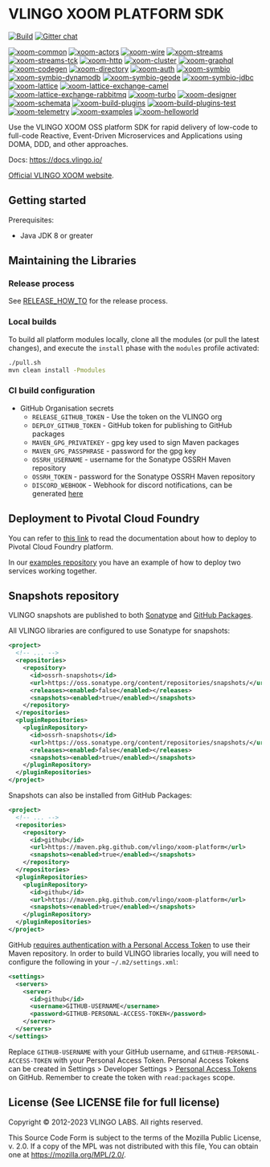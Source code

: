 # VLINGO XOOM PLATFORM SDK

[![Build](https://github.com/vlingo/xoom-platform/workflows/Release/badge.svg)](https://github.com/vlingo/xoom-platform/actions?query=workflow%3ARelease) [![Gitter chat](https://badges.gitter.im/gitterHQ/gitter.png)](https://gitter.im/vlingo-platform-java/community)

[![xoom-common](https://github.com/vlingo/xoom-common/workflows/Build/badge.svg)](https://github.com/vlingo/xoom-common/actions?query=workflow%3ABuild)
[![xoom-actors](https://github.com/vlingo/xoom-actors/workflows/Build/badge.svg)](https://github.com/vlingo/xoom-actors/actions?query=workflow%3ABuild)
[![xoom-wire](https://github.com/vlingo/xoom-wire/workflows/Build/badge.svg)](https://github.com/vlingo/xoom-wire/actions?query=workflow%3ABuild)
[![xoom-streams](https://github.com/vlingo/xoom-streams/workflows/Build/badge.svg)](https://github.com/vlingo/xoom-streams/actions?query=workflow%3ABuild)
[![xoom-streams-tck](https://github.com/vlingo/xoom-streams-tck/workflows/Build/badge.svg)](https://github.com/vlingo/xoom-streams-tck/actions?query=workflow%3ABuild)
[![xoom-http](https://github.com/vlingo/xoom-http/workflows/Build/badge.svg)](https://github.com/vlingo/xoom-http/actions?query=workflow%3ABuild)
[![xoom-cluster](https://github.com/vlingo/xoom-cluster/workflows/Build/badge.svg)](https://github.com/vlingo/xoom-cluster/actions?query=workflow%3ABuild)
[![xoom-graphql](https://github.com/vlingo/xoom-graphql/workflows/Build/badge.svg)](https://github.com/vlingo/xoom-graphql/actions?query=workflow%3ABuild)
[![xoom-codegen](https://github.com/vlingo/xoom-codegen/workflows/Build/badge.svg)](https://github.com/vlingo/xoom-codegen/actions?query=workflow%3ABuild)
[![xoom-directory](https://github.com/vlingo/xoom-directory/workflows/Build/badge.svg)](https://github.com/vlingo/xoom-directory/actions?query=workflow%3ABuild)
[![xoom-auth](https://github.com/vlingo/xoom-auth/workflows/Build/badge.svg)](https://github.com/vlingo/xoom-auth/actions?query=workflow%3ABuild)
[![xoom-symbio](https://github.com/vlingo/xoom-symbio/workflows/Build/badge.svg)](https://github.com/vlingo/xoom-symbio/actions?query=workflow%3ABuild)
[![xoom-symbio-dynamodb](https://github.com/vlingo/xoom-symbio-dynamodb/workflows/Build/badge.svg)](https://github.com/vlingo/xoom-symbio-dynamodb/actions?query=workflow%3ABuild)
[![xoom-symbio-geode](https://github.com/vlingo/xoom-symbio-geode/workflows/Build/badge.svg)](https://github.com/vlingo/xoom-symbio-geode/actions?query=workflow%3ABuild)
[![xoom-symbio-jdbc](https://github.com/vlingo/xoom-symbio-jdbc/workflows/Build/badge.svg)](https://github.com/vlingo/xoom-symbio-jdbc/actions?query=workflow%3ABuild)
[![xoom-lattice](https://github.com/vlingo/xoom-lattice/workflows/Build/badge.svg)](https://github.com/vlingo/xoom-lattice/actions?query=workflow%3ABuild)
[![xoom-lattice-exchange-camel](https://github.com/vlingo/xoom-lattice-exchange-camel/workflows/Build/badge.svg)](https://github.com/vlingo/xoom-lattice-exchange-camel/actions?query=workflow%3ABuild)
[![xoom-lattice-exchange-rabbitmq](https://github.com/vlingo/xoom-lattice-exchange-rabbitmq/workflows/Build/badge.svg)](https://github.com/vlingo/xoom-lattice-exchange-rabbitmq/actions?query=workflow%3ABuild)
[![xoom-turbo](https://github.com/vlingo/xoom-turbo/workflows/Build/badge.svg)](https://github.com/vlingo/xoom-turbo/actions?query=workflow%3ABuild)
[![xoom-designer](https://github.com/vlingo/xoom-designer/workflows/Build/badge.svg)](https://github.com/vlingo/xoom-designer/actions?query=workflow%3ABuild)
[![xoom-schemata](https://github.com/vlingo/xoom-schemata/workflows/Build/badge.svg)](https://github.com/vlingo/xoom-schemata/actions?query=workflow%3ABuild)
[![xoom-build-plugins](https://github.com/vlingo/xoom-build-plugins/workflows/Build/badge.svg)](https://github.com/vlingo/xoom-build-plugins/actions?query=workflow%3ABuild)
[![xoom-build-plugins-test](https://github.com/vlingo/xoom-build-plugins-test/workflows/Build/badge.svg)](https://github.com/vlingo/xoom-build-plugins-test/actions?query=workflow%3ABuild)
[![xoom-telemetry](https://github.com/vlingo/xoom-telemetry/workflows/Build/badge.svg)](https://github.com/vlingo/xoom-telemetry/actions?query=workflow%3ABuild)
[![xoom-examples](https://github.com/vlingo/xoom-examples/workflows/Build/badge.svg)](https://github.com/vlingo/xoom-examples/actions?query=workflow%3ABuild)
[![xoom-helloworld](https://github.com/vlingo/xoom-helloworld/workflows/Build/badge.svg)](https://github.com/vlingo/xoom-helloworld/actions?query=workflow%3ABuild)

Use the VLINGO XOOM OSS platform SDK for rapid delivery of low-code to full-code Reactive, Event-Driven Microservices and Applications using DOMA, DDD, and other approaches.

Docs: https://docs.vlingo.io/

[Official VLINGO XOOM website](https://vlingo.io/).

## Getting started

Prerequisites:
* Java JDK 8 or greater

## Maintaining the Libraries

### Release process

See [RELEASE_HOW_TO](RELEASE_HOW_TO.md) for the release process.

### Local builds

To build all platform modules locally, clone all the modules (or pull the latest changes),
and execute the `install` phase with the `modules` profile activated:

```bash
./pull.sh
mvn clean install -Pmodules
```

### CI build configuration

- GitHub Organisation secrets
  - `RELEASE_GITHUB_TOKEN` - Use the token on the VLINGO org
  - `DEPLOY_GITHUB_TOKEN` - GitHub token for publishing to GitHub packages
  - `MAVEN_GPG_PRIVATEKEY` - gpg key used to sign Maven packages
  - `MAVEN_GPG_PASSPHRASE` - password for the gpg key
  - `OSSRH_USERNAME` - username for the Sonatype OSSRH Maven repository
  - `OSSRH_TOKEN` - password for the Sonatype OSSRH Maven repository
  - `DISCORD_WEBHOOK` - Webhook for discord notifications, can be generated [here](https://support.discord.com/hc/en-us/articles/228383668-Intro-to-Webhooks)

## Deployment to Pivotal Cloud Foundry

You can refer to [this link](PivotalCloudFoundry/DEPLOY.md) to read the documentation about how to deploy to Pivotal Cloud Foundry platform.

In our [examples repository](https://github.com/vlingo/xoom-examples) you have an example of how to deploy two services working together.

## Snapshots repository

VLINGO snapshots are published to both [Sonatype](https://oss.sonatype.org/content/repositories/snapshots/io/vlingo/xoom/) and [GitHub Packages](https://github.com/vlingo/xoom-platform/packages).

All VLINGO libraries are configured to use Sonatype for snapshots:

```xml
<project>
  <!-- ... -->
  <repositories>
    <repository>
      <id>ossrh-snapshots</id>
      <url>https://oss.sonatype.org/content/repositories/snapshots/</url>
      <releases><enabled>false</enabled></releases>
      <snapshots><enabled>true</enabled></snapshots>
    </repository>
  </repositories>
  <pluginRepositories>
    <pluginRepository>
      <id>ossrh-snapshots</id>
      <url>https://oss.sonatype.org/content/repositories/snapshots/</url>
      <releases><enabled>false</enabled></releases>
      <snapshots><enabled>true</enabled></snapshots>
    </pluginRepository>
  </pluginRepositories>
</project>
```

Snapshots can also be installed from GitHub Packages:

```xml
<project>
  <!-- ... -->
  <repositories>
    <repository>
      <id>github</id>
      <url>https://maven.pkg.github.com/vlingo/xoom-platform</url>
      <snapshots><enabled>true</enabled></snapshots>
    </repository>
  </repositories>
  <pluginRepositories>
    <pluginRepository>
      <id>github</id>
      <url>https://maven.pkg.github.com/vlingo/xoom-platform</url>
      <snapshots><enabled>true</enabled></snapshots>
    </pluginRepository>
  </pluginRepositories>
</project>
```

GitHub [requires authentication with a Personal Access Token](https://docs.github.com/en/packages/guides/configuring-apache-maven-for-use-with-github-packages#authenticating-with-a-personal-access-token)
to use their Maven repository.
In order to build VLINGO libraries locally, you will need to configure the following in your `~/.m2/settings.xml`:

```xml
<settings>
  <servers>
    <server>
      <id>github</id>
      <username>GITHUB-USERNAME</username>
      <password>GITHUB-PERSONAL-ACCESS-TOKEN</password>
    </server>
  </servers>
</settings>
```

Replace `GITHUB-USERNAME` with your GitHub username, and `GITHUB-PERSONAL-ACCESS-TOKEN` with your Personal Access Token.
Personal Access Tokens can be created in Settings > Developer Settings > [Personal Access Tokens](https://github.com/settings/tokens) on GitHub.
Remember to create the token with `read:packages` scope.

License (See LICENSE file for full license)
-------------------------------------------
Copyright © 2012-2023 VLINGO LABS. All rights reserved.

This Source Code Form is subject to the terms of the
Mozilla Public License, v. 2.0. If a copy of the MPL
was not distributed with this file, You can obtain
one at https://mozilla.org/MPL/2.0/.
